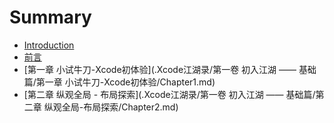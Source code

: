 # Summary

* [Introduction](README.md)
* [前言](.Xcode江湖录/前言.md)
* [第一章 小试牛刀-Xcode初体验](.Xcode江湖录/第一卷 初入江湖 —— 基础篇/第一章 小试牛刀-Xcode初体验/Chapter1.md)
* [第二章 纵观全局 - 布局探索](.Xcode江湖录/第一卷 初入江湖 —— 基础篇/第二章 纵观全局-布局探索/Chapter2.md)

